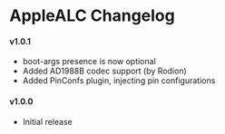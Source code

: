AppleALC Changelog
==================

#### v1.0.1
- boot-args presence is now optional
- Added AD1988B codec support (by Rodion)
- Added PinConfs plugin, injecting pin configurations

#### v1.0.0
- Initial release